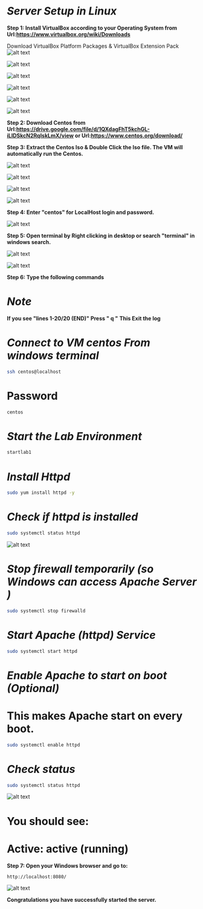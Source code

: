 # ***Server Setup in Linux***

**Step 1: Install VirtualBox according to your Operating System from Url:https://www.virtualbox.org/wiki/Downloads**

Download VirtualBox Platform Packages \& VirtualBox Extension Pack 
![alt text](image.png)

![alt text](image-3.png)

![alt text](image-4.png)

![alt text](image-5.png)

![alt text](image-6.png)

![alt text](image-7.png)

**Step 2: Download Centos from Url:https://drive.google.com/file/d/1QXdagFhT5kchGL-iLlDSkcN2RqIskLmX/view or Url:https://www.centos.org/download/**

**Step 3: Extract the Centos Iso \& Double Click the Iso file. The VM will automatically run the Centos.**

![alt text](image-1.png)

![alt text](image-2.png)

![alt text](image-8.png)

![alt text](image-9.png)


**Step 4: Enter "centos" for LocalHost login and password.**

![alt text](image-10.png)



**Step 5: Open terminal by Right clicking in desktop or search "terminal" in windows search.**

![alt text](image-11.png)

![alt text](image-12.png)

**Step 6: Type the following commands**



# ***Note***

   **If you see "lines 1-20/20 (END)" Press " q "**
   **This Exit the log**



# ***Connect to VM centos From windows terminal***
```sh
ssh centos@localhost
```


# Password 
```sh
centos
```


# ***Start the Lab Environment*** 
```sh
startlab1
```


# ***Install Httpd***
```sh
sudo yum install httpd -y
```


# ***Check if httpd is installed***
```sh
sudo systemctl status httpd
```
![alt text](image-13.png)

# ***Stop firewall temporarily (so Windows can access Apache Server )***
```sh
sudo systemctl stop firewalld
```


# ***Start Apache (httpd) Service***
```sh
sudo systemctl start httpd
```


# ***Enable Apache to start on boot (Optional)***
# This makes Apache start on every boot.
```sh
sudo systemctl enable httpd
```
# ***Check status***
```sh
sudo systemctl status httpd
```
![alt text](image-15.png)

# You should see:

# Active: active (running)


**Step 7: Open your Windows browser and go to:**
```sh
http://localhost:8080/
```
![alt text](image-14.png)



**Congratulations you  have successfully started the server.**



